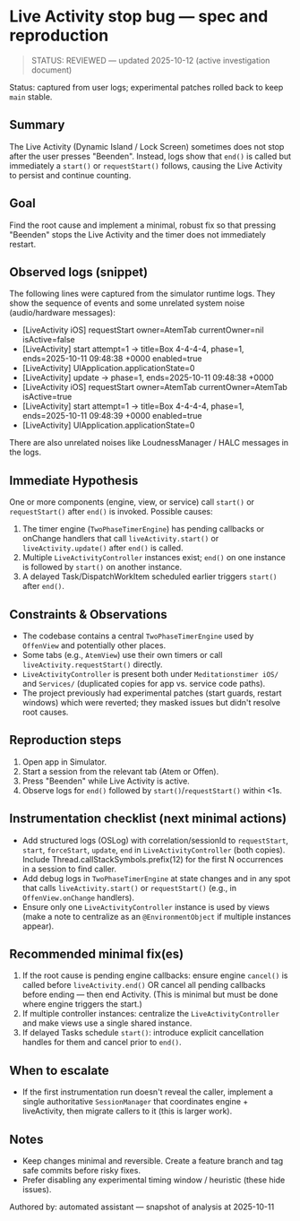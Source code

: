# Live Activity stop bug — spec and reproduction

> STATUS: REVIEWED — updated 2025-10-12 (active investigation document)

Status: captured from user logs; experimental patches rolled back to keep `main` stable.

Summary
-------
The Live Activity (Dynamic Island / Lock Screen) sometimes does not stop after the user presses "Beenden". Instead, logs show that `end()` is called but immediately a `start()` or `requestStart()` follows, causing the Live Activity to persist and continue counting.

Goal
----
Find the root cause and implement a minimal, robust fix so that pressing "Beenden" stops the Live Activity and the timer does not immediately restart.

Observed logs (snippet)
------------------------
The following lines were captured from the simulator runtime logs. They show the sequence of events and some unrelated system noise (audio/hardware messages):

- [LiveActivity iOS] requestStart owner=AtemTab currentOwner=nil isActive=false
- [LiveActivity] start attempt=1 → title=Box 4-4-4-4, phase=1, ends=2025-10-11 09:48:38 +0000 enabled=true
- [LiveActivity] UIApplication.applicationState=0
- [LiveActivity] update → phase=1, ends=2025-10-11 09:48:38 +0000
- [LiveActivity iOS] requestStart owner=AtemTab currentOwner=AtemTab isActive=true
- [LiveActivity] start attempt=1 → title=Box 4-4-4-4, phase=1, ends=2025-10-11 09:48:39 +0000 enabled=true
- [LiveActivity] UIApplication.applicationState=0

There are also unrelated noises like LoudnessManager / HALC messages in the logs.

Immediate Hypothesis
--------------------
One or more components (engine, view, or service) call `start()` or `requestStart()` after `end()` is invoked. Possible causes:

1. The timer engine (`TwoPhaseTimerEngine`) has pending callbacks or onChange handlers that call `liveActivity.start()` or `liveActivity.update()` after `end()` is called.
2. Multiple `LiveActivityController` instances exist; `end()` on one instance is followed by `start()` on another instance.
3. A delayed Task/DispatchWorkItem scheduled earlier triggers `start()` after `end()`.

Constraints & Observations
--------------------------
- The codebase contains a central `TwoPhaseTimerEngine` used by `OffenView` and potentially other places.
- Some tabs (e.g., `AtemView`) use their own timers or call `liveActivity.requestStart()` directly.
- `LiveActivityController` is present both under `Meditationstimer iOS/` and `Services/` (duplicated copies for app vs. service code paths).
- The project previously had experimental patches (start guards, restart windows) which were reverted; they masked issues but didn't resolve root causes.

Reproduction steps
------------------
1. Open app in Simulator.
2. Start a session from the relevant tab (Atem or Offen).
3. Press "Beenden" while Live Activity is active.
4. Observe logs for `end()` followed by `start()`/`requestStart()` within <1s.

Instrumentation checklist (next minimal actions)
------------------------------------------------
- Add structured logs (OSLog) with correlation/sessionId to `requestStart`, `start`, `forceStart`, `update`, `end` in `LiveActivityController` (both copies). Include Thread.callStackSymbols.prefix(12) for the first N occurrences in a session to find caller.
- Add debug logs in `TwoPhaseTimerEngine` at state changes and in any spot that calls `liveActivity.start()` or `requestStart()` (e.g., in `OffenView.onChange` handlers).
- Ensure only one `LiveActivityController` instance is used by views (make a note to centralize as an `@EnvironmentObject` if multiple instances appear).

Recommended minimal fix(es)
---------------------------
1. If the root cause is pending engine callbacks: ensure engine `cancel()` is called before `liveActivity.end()` OR cancel all pending callbacks before ending — then end Activity. (This is minimal but must be done where engine triggers the start.)
2. If multiple controller instances: centralize the `LiveActivityController` and make views use a single shared instance.
3. If delayed Tasks schedule `start()`: introduce explicit cancellation handles for them and cancel prior to `end()`.

When to escalate
----------------
- If the first instrumentation run doesn't reveal the caller, implement a single authoritative `SessionManager` that coordinates engine + liveActivity, then migrate callers to it (this is larger work).

Notes
-----
- Keep changes minimal and reversible. Create a feature branch and tag safe commits before risky fixes.
- Prefer disabling any experimental timing window / heuristic (these hide issues).

Authored by: automated assistant — snapshot of analysis at 2025-10-11
